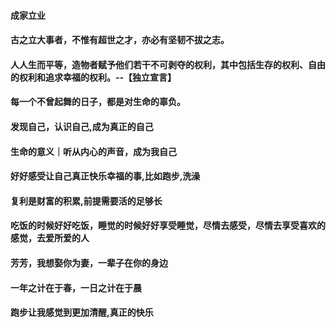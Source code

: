 #### 成家立业
#### 古之立大事者，不惟有超世之才，亦必有坚韧不拔之志。
#### 人人生而平等，造物者赋予他们若干不可剥夺的权利，其中包括生存的权利、自由的权利和追求幸福的权利。--【独立宣言】
#### 每一个不曾起舞的日子，都是对生命的辜负。
#### 发现自己，认识自己,成为真正的自己
#### 生命的意义｜听从内心的声音，成为我自己
#### 好好感受让自己真正快乐幸福的事,比如跑步,洗澡
#### 复利是财富的积累,前提需要活的足够长
#### 吃饭的时候好好吃饭，睡觉的时候好好享受睡觉，尽情去感受，尽情去享受喜欢的感觉，去爱所爱的人
#### 芳芳，我想娶你为妻，一辈子在你的身边
#### 一年之计在于春，一日之计在于晨
#### 跑步让我感觉到更加清醒,真正的快乐
